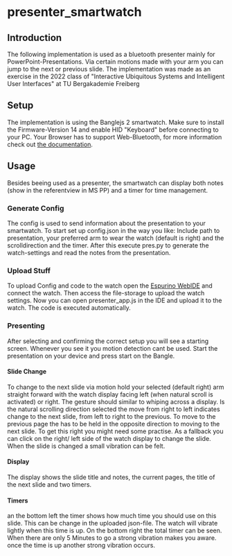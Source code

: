 # presenter_smartwatch
## Introduction
The following implementation is used as a bluetooth presenter mainly for PowerPoint-Presentations.
Via certain motions made with your arm you can jump to the next or previous slide.
The implementation was made as an exercise in the 2022 class of "Interactive Ubiquitous Systems and Intelligent User Interfaces" at TU Bergakademie Freiberg

## Setup
The implementation is using the Banglejs 2 smartwatch. 
Make sure to install the Firmware-Version 14 and enable HID "Keyboard" before connecting to your PC.
Your Browser has to support Web-Bluetooth, for more information check out [the documentation](https://www.espruino.com/Quick+Start+BLE#banglejs).

## Usage
Besides beeing used as a presenter, the smartwatch can display both notes (show in the referentview in MS PP) and a timer for time management.

### Generate Config
The config is used to send information about the presentation to your smartwatch. 
To start set up config.json in the way you like: Include path to presentation, your preferred arm to wear the watch (default is right) and the scrolldirection and the timer.
After this execute pres.py to generate the watch-settings and read the notes from the presentation. 

### Upload Stuff
To upload Config and code to the watch open the [Espurino WebIDE](https://www.espruino.com/ide/) and connect the watch. 
Then access the file-storage to upload the watch settings.
Now you can open presenter_app.js in the IDE and upload it to the watch. The code is executed automatically.

### Presenting
After selecting and confirming the correct setup you will see a starting screen. 
Whenever you see it you motion detection cant be used.
Start the presentation on your device and press start on the Bangle.

#### Slide Change
To change to the next slide via motion hold your selected (default right) arm straight forward with the watch display facing left (when natural scroll is activated) or right.
The gesture should similar to whiping across a display. 
Is the natural scrolling direction selected the move from right to left indicates change to the next slide, from left to right to the previous.
To move to the previous page the has to be held in the opposite direction to moving to the next slide.
To get this right you might need some practise.
As a fallback you can click on the right/ left side of the watch display to change the slide.
When the slide is changed a small vibration can be felt.

#### Display
The display shows the slide title and notes, the current pages, the title of the next slide and two timers.

#### Timers
an the bottom left the timer shows how much time you should use on this slide. This can be change in the uploaded json-file.
The watch will vibrate lightly when this time is up. 
On the bottom right the total timer can be seen. 
When there are only 5 Minutes to go a strong vibration makes you aware. once the time is up another strong vibration occurs. 

